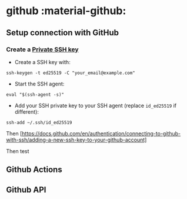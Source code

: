 # github :material-github:

## Setup connection with GitHub

### Create a [Private SSH key](https://docs.github.com/en/authentication/connecting-to-github-with-ssh/generating-a-new-ssh-key-and-adding-it-to-the-ssh-agent)

* Create a SSH key with:
```
ssh-keygen -t ed25519 -C "your_email@example.com"
```
* Start the SSH agent:
```
eval "$(ssh-agent -s)"
```
* Add your SSH private key to your SSH agent (replace `id_ed25519` if different):
```
ssh-add ~/.ssh/id_ed25519 
```
Then [https://docs.github.com/en/authentication/connecting-to-github-with-ssh/adding-a-new-ssh-key-to-your-github-account]

Then test

## Github Actions

## Github API
